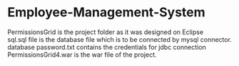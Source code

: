 # Employee-Management-System  
  
PermissionsGrid is the project folder as it was designed on Eclipse   
sql.sql file is the database file which is to be connected by mysql connector.  
database password.txt contains the credentials for jdbc connection  
PermissionsGrid4.war is the war file of the project.  
